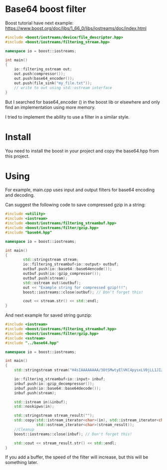 # Base64 boost filter
Boost tutorial have next example: 
https://www.boost.org/doc/libs/1_66_0/libs/iostreams/doc/index.html 
```c++
#include <boost/iostreams/device/file_descriptor.hpp>
#include <boost/iostreams/filtering_stream.hpp>

namespace io = boost::iostreams;

int main()
{   
    io::filtering_ostream out;
    out.push(compressor());
    out.push(base64_encoder());
    out.push(file_sink("my_file.txt"));
    // write to out using std::ostream interface
}
```
But I searched for base64_encoder () in the boost lib or elsewhere and only find an implementation using more memory.

I tried to implement the ability to use a filter in a similar style. 

# Install

You need to install the boost in your project and copy the base64.hpp from this project.

# Using

For example, main.cpp uses input and output filters for base64 encoding and decoding.

Can suggest the following code to save compressed gzip in a string:   
```c++
#include <utility>
#include <iostream>
#include <boost/iostreams/filtering_streambuf.hpp>
#include <boost/iostreams/filter/gzip.hpp>
#include "base64.hpp"

namespace io = boost::iostreams;

int main()
{   
        std::stringstream stream;
        io::filtering_streambuf<io::output> outbuf;
        outbuf.push(io::base64::base64encode());
        outbuf.push(io::gzip_compressor());
        outbuf.push(stream);
        std::ostream out(&outbuf);
        out << "Example string for compressed gzip!!!";
        boost::iostreams::close(outbuf); // Don't forget this!

        cout << stream.str() << std::endl;
}
```

And next example for saved string gunzip:
```c++
#include <iostream>
#include <boost/iostreams/filtering_streambuf.hpp>
#include <boost/iostreams/filter/gzip.hpp>
#include <sstream>
#include "../base64.hpp"

namespace io = boost::iostreams;

int main()
{
    std::stringstream stream("H4sIAAAAAAAA/3OtSMwtyElVKC4pysxLV0jLL1JIzs8tKEotLk5NUUivyixQVFQEAFodDdYlAAAA");

    io::filtering_streambuf<io::input> inbuf;
    inbuf.push(io::gzip_decompressor());
    inbuf.push(io::base64::base64decode());
    inbuf.push(stream);

    std::istream in(&inbuf);
    std::noskipws(in);

    std::stringstream stream_result("");
    std::copy(std::istream_iterator<char>(in), std::istream_iterator<char>(),
              std::ostream_iterator<char>(stream_result));
    //Cleanup
    boost::iostreams::close(inbuf); // Don't forget this!

    std::cout << stream_result.str() << std::endl;
}
```

If you add a buffer, the speed of the filter will increase, but this will be something later. 
